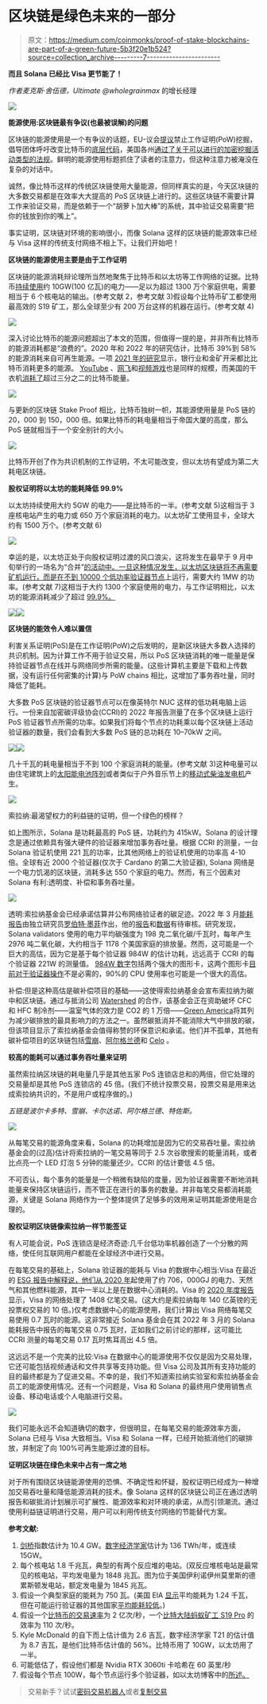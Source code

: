 # 区块链是绿色未来的一部分

> 原文：<https://medium.com/coinmonks/proof-of-stake-blockchains-are-part-of-a-green-future-5b3f20e1b524?source=collection_archive---------7----------------------->

**而且 Solana 已经比 Visa 更节能了！**

*作者麦克斯·舍伍德，Ultimate
@wholegrainmax* 的增长经理

![](img/50545448c2cfac5ae1dbc1baaf70e5c3.png)

**能源使用:区块链最有争议(也最被误解)的问题**

区块链的能源使用是一个有争议的话题，EU-议会[提议](https://www.coindesk.com/policy/2022/04/21/sweden-eu-discussed-bitcoin-proof-of-work-ban-report/)禁止工作证明(PoW)挖掘，倡导团体呼吁改变比特币的[底层代码](https://cryptoslate.com/change-the-code-and-the-insane-push-to-make-bitcoin-a-centralized-proof-of-stake-network/)，美国各州[通过了关于可以进行的加密挖掘活动类型的法规](https://www.coindesk.com/layer2/2022/06/06/new-york-mining-ban-is-a-green-opportunity/)。鲜明的能源使用标题抓住了读者的注意力，但这种注意力被淹没在复杂的对话中。

诚然，像比特币这样的传统区块链使用大量能源，但同样真实的是，今天区块链的大多数交易都是在效率大大提高的 PoS 区块链上进行的。这些区块链不需要计算工作来验证交易，而是依赖于一个“胡萝卜加大棒”的系统，其中验证交易需要“把你的钱放到你的嘴上”。

事实证明，区块链对环境的影响很小，而像 Solana 这样的区块链的能源效率已经与 Visa 这样的传统支付网络不相上下。让我们开始吧！

**区块链的能源使用主要是由于工作证明**

区块链的能源消耗辩论理所当然地聚焦于比特币和以太坊等工作网络的证据。比特币[持续使用](https://ccaf.io/cbeci/index)约 10GW(100 亿瓦)的电力——足以为超过 1300 万个家庭供电，需要相当于 6 个核电站的输出。(参考文献 2，参考文献 3)假设每个比特币矿工都使用最高效的 S19 矿工，那么全球至少有 200 万台这样的机器在运行。(参考文献 4)

![](img/10c92108611b0e46385c3b9775b0139e.png)

深入讨论比特币的能源问题超出了本文的范围，但值得一提的是，并非所有比特币的能源消耗都是“浪费的”。2020 年和 2022 年的研究估计，比特币 39%到 58%的能源消耗来自可再生能源。一项 [2021 年的研究](https://cointelegraph.com/news/banking-system-consumes-two-times-more-energy-than-bitcoin-research)显示，银行业和金矿开采都比比特币消耗更多的能源。 [YouTube](https://thefactsource.com/how-much-electricity-does-youtube-use/) 、[网飞](https://theshiftproject.org/en/article/unsustainable-use-online-video/)和[视频游戏](https://www.researchgate.net/publication/336909520_Toward_Greener_Gaming_Estimating_National_Energy_Use_and_Energy_Efficiency_Potential)也是同样的规模，而美国的干衣机[消耗了](https://www.forbes.com/sites/williampentland/2013/06/11/europes-clothes-dryers-consume-half-as-much-energy-as-americas/?sh=4f3718b75e67)超过三分之二的比特币能量。

![](img/9730aa0c512fbfee0a746551c6df3d90.png)

与更新的区块链 Stake Proof 相比，比特币独树一帜，其能源使用量是 PoS 链的 20，000 到 150，000 倍。如果比特币的耗电量相当于帝国大厦的高度，那么 PoS 链就相当于一个安全别针的大小。

![](img/5af40426ae9e0112446eccf6b890f15b.png)

比特币开创了作为共识机制的工作证明，不太可能改变，但以太坊有望成为第二大耗电区块链。

**股权证明将以太坊的能耗降低 99.9%**

以太坊持续使用大约 5GW 的电力——是比特币的一半。(参考文献 5)这相当于 3 座核电站产生的电力或 650 万个家庭消耗的电力。以太坊矿工使用显卡，全球大约有 1500 万个。(参考文献 6)

![](img/94f2986cb313fb44e2daab7a572db262.png)

幸运的是，以太坊正处于向股权证明过渡的风口浪尖，这将发生在最早于 9 月中旬举行的一场名为“合并”[的活动中。一旦这种情况发生，以太坊区块链将不再需要矿机运行，而是在不到 10000 个](https://www.theblock.co/post/162988/ethereum-foundation-suggests-tentative-dates-for-the-merge)[低功率验证器节点](https://www.nodewatch.io/)上运行，需要大约 1MW 的功率。(参考文献 7)这相当于大约 1300 个家庭使用的电力，与工作证明相比，以太坊的能源消耗减少了超过 [99.9%。](https://blog.ethereum.org/2021/05/18/country-power-no-more/)

![](img/39c4317f54a701a8e2c844be3e5f2789.png)![](img/91df888fe256b2ba09855a5ed6ab861b.png)

**区块链的能效令人难以置信**

利害关系证明(PoS)是在工作证明(PoW)之后发明的，是新区块链大多数人选择的共识机制。因为计算工作不用于验证交易，所以 PoS 区块链消耗的唯一能量是保持验证器节点在线并与网络同步所需的能量。(这些计算机主要是下载和上传数据，没有运行任何密集的计算)与 PoW chains 相比，这增加了事务吞吐量，同时降低了能耗。

大多数 PoS 区块链的验证器节点可以在像英特尔 NUC 这样的低功耗电脑上运行。一份来自加密碳评级协会(CCRI)的 2022 年报告测量了在多个区块链上运行 PoS 验证器节点所需的功率。如果我们将每个节点的功耗乘以每个区块链上活动验证器的数量，我们会看到大多数 PoS 链的总功耗在 10–70kW 之间。

![](img/03e81733b2d5ba48f35f48f880321475.png)![](img/48b12cf1471fd04863228acb62bca4c2.png)

几十千瓦的耗电量相当于不到 100 个家庭消耗的能量。(参考文献 3)这种电量可以由住宅建筑上的[太阳能电池阵列](https://uksolarpowerpanels.co.uk/solar-installations-on-farm-sites/)或者类似于户外音乐节上的[移动式柴油发电机](https://www.dieselgeneratortech.com/trailer-generator/starlight-trailer-genset.html)产生。

![](img/4e898b6a76d98506519d166b469aedad.png)

索拉纳:最渴望权力的利益链的证明，但一个绿色的榜样？

如上图所示，Solana 是功耗最高的 PoS 链，功耗约为 415kW。Solana 的设计理念是通过依赖具有强大硬件的验证器来增加事务吞吐量。根据 CCRI 的测量，一台 Solana 验证机使用 221 瓦的功率，比其他网络上的验证机使用的功率高 4-10 倍。全球有近 2000 个验证器(仅次于 Cardano 的第二大验证器), Solana 网络是一个电力饥渴的区块链，消耗多达 550 个家庭的电力。然而，有三个因素对 Solana 有利:透明度、补偿和事务吞吐量。

![](img/89fd0fa10c996d4c9fa9cb4d6207e5b0.png)

透明:索拉纳基金会已经承诺估算并公布网络验证者的碳足迹。2022 年 3 月[能耗报告](https://solana.com/news/tag/energy-use-reports)由独立研究员[罗伯特·墨菲](https://www.linkedin.com/in/rjmurphy/)作出，他的[报告](https://solana.com/climate-footprint-analysis-summary-december-2021.pdf)和[数据](https://docs.google.com/spreadsheets/d/1kfWV3IE2QHjOkwkCdnAKkhBiecuQ0GPjU2lT1SxG4iQ/edit?usp=sharing)有待审核。研究发现，Solana validators 使用的电力平均碳强度为 198 克二氧化碳/千瓦时，每年产生 2976 吨二氧化碳，大约相当于 1178 个美国家庭的排放量。然而，这可能是一个巨大的高估，因为它是基于每个验证器 984W 的估计功耗，远远高于 CCRI 的每个验证器 221W 的测量值。 [984W 数字](https://outervision.com/b/W0yCEa)包括两个强大的图形卡，这两个图形卡[目前对于验证器操作](https://docs.solana.com/running-validator/validator-reqs#:~:text=Minimum%20SOL%20requirements,exempt%20reserve%20of%200.02685864%20SOL.)不是必需的，90%的 CPU 使用率也可能是一个很大的高估。

补偿:但是这种高估是碳补偿项目的基础——这使得索拉纳基金会宣布索拉纳为碳中和区块链。通过与抵消公司 [Watershed](https://watershed.com/en-GB) 的合作，该基金会正在资助破坏 CFC 和 HFC 制冷剂——温室气体的效力是 CO2 的 1 万倍——[Green America](https://www.greenamerica.org/climate-change-100-reasons-hope/top-10-solutions-reverse-climate-change)将其列为减少碳排放的最具影响力的方法之一。虽然碳抵消并不能消除大气中排放的碳，但该项目显示了索拉纳基金会值得称赞的环保意识和承诺。他们并不孤单，其他有碳补偿项目的区块链包括[雪崩](https://twitter.com/avalancheavax/status/1456334992687128577)、[阿尔格兰德](https://algorand.foundation/news/carbon-neutral)和 [Celo](/celoorg/a-carbon-negative-blockchain-its-here-and-it-s-celo-60228de36490) 。

**较高的能耗可以通过事务吞吐量来证明**

虽然索拉纳区块链的耗电量几乎是其他五家 PoS 连锁店总和的两倍，但它处理的交易量却是其他 PoS 连锁店的 45 倍。(我们不统计投票交易，投票交易是用来达成索拉纳共识的，不是用户或程序做的。)

*五链是波尔卡多特、雪崩、卡尔达诺、阿尔格兰德、特佐斯。*

![](img/a18f191cd160f65802b2f4a572e9b33c.png)

从每笔交易的能源角度来看，Solana 的功耗增加是因为它的交易吞吐量。索拉纳基金会的(过高)估计将索拉纳的一笔交易等同于 2.5 次谷歌搜索的能量消耗，或者比点亮一个 LED 灯泡 5 分钟的能量还少。CCRI 的估计要低 4.5 倍。

不可否认，每个事务的能量是一个稍微有缺陷的度量，因为验证器需要不断地消耗能量来保持区块链运行，而不管正在进行的事务的数量。并非每笔交易都消耗能源，关键是 Solana 网络作为一个整体提供了足够多的效用来证明其能源使用是合理的。

**股权证明区块链像索拉纳一样节能签证**

有人可能会说，PoS 连锁店是经济奇迹:几千台低功率机器创造了一个分散的网络，使任何互联网用户都能在全球经济中进行交易。

在每笔交易的基础上，Solana 验证器的能耗与 Visa 的数据中心相当:Visa 在最近的 [ESG 报告中解释说，他们从 2020 年](https://usa.visa.com/content/dam/VCOM/global/about-visa/documents/visa-2020-esg-report.pdf)起使用了约 706，000GJ 的电力、天然气和其他燃料能源，其中一半以上是在数据中心消耗的。Visa 的 [2020 年度报告](https://annualreport.visa.com/financials/default.aspx)显示，Visa 的网络处理了 1408 亿笔交易。(这大约是索拉纳每年 140 亿英镑的无投票权交易的 10 倍。)仅考虑数据中心的能源使用，我们计算出 Visa 网络每笔交易使用 0.7 瓦时的能源。这非常接近 Solana 基金会在其 2022 年 3 月的 Solana 能耗报告中报告的每笔交易 0.75 瓦时，正如我们之前讨论的那样，这可能比 CCRI 测量的每笔交易 0.17 瓦时焦耳高出 4.5 倍。

这远远不是一个完美的比较:Visa 在数据中心的能源使用不仅仅是因为交易处理，它还可能包括视频通话和文件共享等支持功能。但 Visa 公司及其所有支持功能的目的最终都是为了促进交易。不幸的是，我们不知道索拉纳实验室和索拉纳基金会员工的能源使用情况。还有一个问题是，Visa 和 Solana 的最终用户使用销售点设备、移动电话或个人电脑进行交易。

![](img/81e3a8db62bd2e6e879313ee45da2084.png)

我们可能永远不会知道确切的数字，但很明显，在每笔交易的能源效率方面，Solana 已经与 Visa 大致相当。Visa 和 Solana 一样，已经开始抵消他们的碳排放，并制定了向 100%可再生能源过渡的目标。

**证明区块链在绿色未来中占有一席之地**

对于所有围绕区块链能源使用的恐惧、不确定性和怀疑，股权证明已经成为一种增加交易吞吐量和降低能源消耗的技术。像 Solana 这样的区块链公司正在通过透明报告和碳抵消计划展示可扩展性、能源效率和对环境的承诺，从而引领潮流。通过使用利益链证明进行交易，用户可以利用传统支付网络的节能替代方案。

**参考文献:**

1.  [剑桥](https://ccaf.io/cbeci/index)指数估计为 10.4 GW。[数字经济学家](https://digiconomist.net/bitcoin-energy-consumption)估计为 136 TWh/年，或连续 15GW。
2.  每个核电站 1.8 千兆瓦，典型的有两个反应堆的电站。(双反应堆核电站是最常见的核电站，平均发电量为 1848 兆瓦。图为位于美国伊利诺伊州莫里斯的德累斯顿发电站，额定发电量为 1845 兆瓦。
3.  假设一个典型家庭的能耗为 750 瓦。(美国 EIA [显示](https://www.eia.gov/tools/faqs/faq.php?id=97&t=3#:~:text=In%202020%2C%20the%20average%20annual,about%20893%20kWh%20per%20month.)平均能耗为 1.24 千瓦，但在可能运行验证器的其他国家[平均能耗较低](https://en.wikipedia.org/wiki/List_of_countries_by_electricity_consumption)。)
4.  假设一个[比特币的交易速率](https://www.blockchain.com/charts/hash-rate)为 2 亿次/秒，一个[比特大陆蚂蚁矿工 S19 Pro](https://shop.bitmain.com/release/AntminerS19Pro/overview) 的效率为 110 次/秒。
5.  Kyle McDonald 的自下而上估计值为 2.6 吉瓦，数字经济学家 T21 的估计值为 8.7 吉瓦，是他们比特币估计值的 56%。比特币用了 10GW，以太坊用了一半。
6.  可能低估了，假设他们都是 Nvidia RTX 3060ti 卡哈希在 60 英里/秒
7.  假设每个节点 100W，每个节点运行多个验证器，如以太坊博客中的[所述。](https://blog.ethereum.org/2021/05/18/country-power-no-more/)

> 交易新手？试试[密码交易机器人](/coinmonks/crypto-trading-bot-c2ffce8acb2a)或者[复制交易](/coinmonks/top-10-crypto-copy-trading-platforms-for-beginners-d0c37c7d698c)